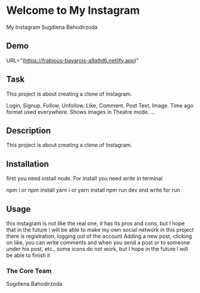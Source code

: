 # Welcome to My Instagram

My Instagram Sugdiena Bahodirzoda

## Demo

URL="(https://frabjous-bavarois-a9a9d6.netlify.app)"

## Task

This project is about creating a clone of Instagram.

Login, Signup.
Follow, Unfollow.
Like, Comment.
Post Text, Image.
Time ago format used everywhere.
Shows images in Theatre mode.
...

## Description

This project is about creating a clone of Instagram.

## Installation

first you need install node. For install you need write in terminal

npm i or npm install
yarn i or yarn install
npm run dev
and write for run

## Usage

this instagram is not like the real one, it has its pros and cons, but I hope that in the future I will be able to make my own social network in this project there is registration, logging out of the account Adding a new post, clicking on like, you can write comments and when you send a post or to someone under his post, etc., some icons do not work, but I hope in the future I will be able to finish it

### The Core Team

Sugdiena Bahodirzoda


